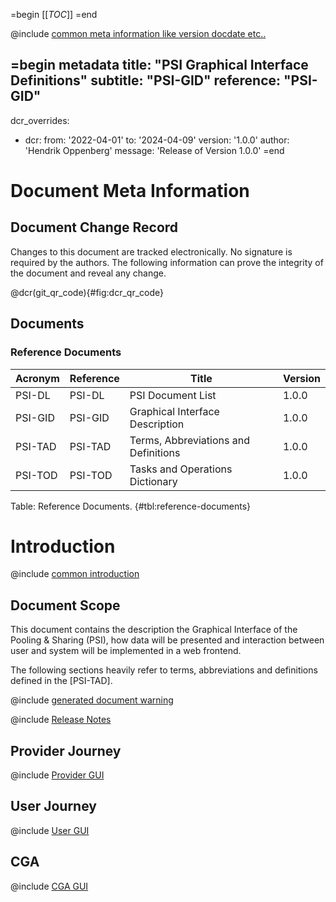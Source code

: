 =begin
[[_TOC_]]
=end

@include [common meta information like version docdate etc..](../common/common_metadata.md)

=begin metadata
title: "PSI Graphical Interface Definitions"
subtitle: "PSI-GID"
reference: "PSI-GID"
---
dcr_overrides:
- dcr:
   from: '2022-04-01'
   to: '2024-04-09'
   version: '1.0.0'
   author: 'Hendrik Oppenberg'
   message: 'Release of Version 1.0.0'
=end

# Document Meta Information

## Document Change Record

Changes to this document are tracked electronically.
No signature is required by the authors.
The following information can prove the integrity of the document and reveal any change.

@dcr(git_qr_code){#fig:dcr_qr_code}

## Documents

### Reference Documents

| Acronym | Reference | Title                                | Version |
|---------|-----------|--------------------------------------|---------|
| PSI-DL  | PSI-DL    | PSI Document List                    | 1.0.0   |
| PSI-GID | PSI-GID   | Graphical Interface Description      | 1.0.0   |
| PSI-TAD | PSI-TAD   | Terms, Abbreviations and Definitions | 1.0.0   |
| PSI-TOD | PSI-TOD   | Tasks and Operations Dictionary      | 1.0.0   |

Table: Reference Documents. {#tbl:reference-documents}

# Introduction

@include [common introduction](../common/intro_description.md)

## Document Scope

This document contains the description the Graphical Interface of the Pooling & Sharing (PSI), how data will be presented and interaction between user and system will be implemented in a web frontend.

The following sections heavily refer to terms, abbreviations and definitions defined in the [PSI-TAD].

@include [generated document warning](../common/generated_document.md)

@include [Release Notes](../common/release_notes.md)

## Provider Journey

@include [Provider GUI](./provider-GUI.md)

## User Journey

@include [User GUI](./user-GUI.md)

## CGA

@include [CGA GUI](./cga.md)
